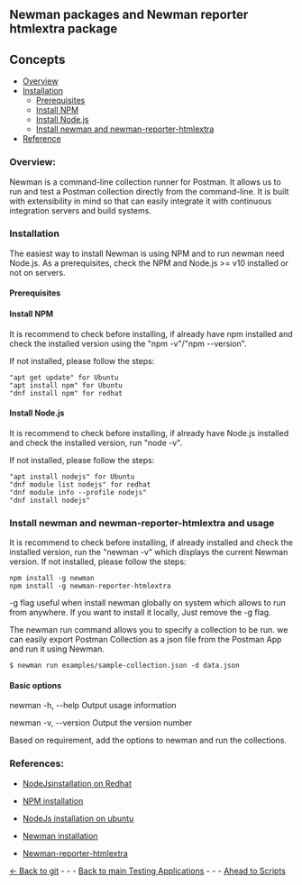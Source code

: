 ## Newman packages and Newman reporter htmlextra package
## Concepts
* [Overview](#overview)
* [Installation](#installation)
    - [Prerequisites](#prerequisites)
    - [Install NPM](#install-npm)
    - [Install Node.js](#install-nodejs)
    - [Install newman and newman-reporter-htmlextra](#install-newman--newman-reporter-htmlextra)
* [Reference](#references)

### Overview: 
Newman is a command-line collection runner for Postman. It allows us to run and test a Postman collection directly from the command-line. It is built with extensibility in mind so that can easily integrate it with continuous integration servers and build systems.

### Installation 
The easiest way to install Newman is using NPM and to run newman need Node.js. As a prerequisites, check the NPM and Node.js >= v10 installed or not on servers.
#### Prerequisites
#### Install NPM
It is recommend to check before installing, if already have npm installed and check the installed version using the  "npm -v"/"npm --version".

If not installed, please follow the steps:

    "apt get update" for Ubuntu
    "apt install npm" for Ubuntu
    "dnf install npm" for redhat

#### Install Node.js
It is recommend to check before installing, if already have Node.js installed and check the installed version, run "node -v".

If not installed, please follow the steps:
    
    "apt install nodejs" for Ubuntu
    "dnf module list nodejs" for redhat
    "dnf module info --profile nodejs"
    "dnf install nodejs"
### Install newman and newman-reporter-htmlextra and usage
It is recommend to check before installing, if already installed and check the installed version, run the "newman -v" which displays the current Newman version.
If not installed, please follow the steps:
    
    npm install -g newman
    npm install -g newman-reporter-htmlextra
                
-g flag useful when install newman globally on system which allows to run from anywhere. If you want to install it locally, Just remove the -g flag.

The newman run command allows you to specify a collection to be run. we can easily export Postman Collection as a json file from the Postman App and run it using Newman.

    $ newman run examples/sample-collection.json -d data.json

#### Basic options
newman -h, --help	Output usage information

newman -v, --version	Output the version number

Based on requirement, add the options to newman and run the collections.

### References:

* [NodeJsinstallation on Redhat](https://linuxconfig.org/how-to-install-node-js-on-redhat-8-linux)

* [NPM installation](https://linuxconfig.org/how-to-install-npm-on-redhat-8)

* [NodeJs installation on ubuntu](https://linuxize.com/post/how-to-install-node-js-on-ubuntu-20-04)

* [Newman installation](https://www.npmjs.com/package/newman)

* [Newman-reporter-htmlextra](https://www.npmjs.com/package/newman-reporter-htmlextra)

    


[<- Back to git](../Jenkins/Introduction.md) - - - [Back to main Testing Applications](../../../TestingApplications.md) - - - [Ahead to Scripts](../Scripts/Scripts.md)